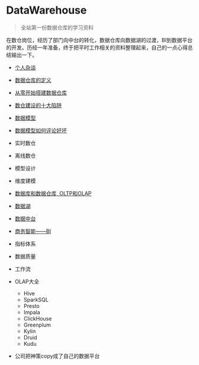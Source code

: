 # DataWarehouse
> 全站第一份数据仓库的学习资料

在数仓岗位，经历了部门向中台的转化，数据仓库向数据湖的过渡，BI到数据平台的开发。历经一年准备，终于把平时工作相关的资料整理起来，自己的一点心得总结输出一下。

- [个人杂谈](./docs/me.md)
- [数据仓库的定义](./docs/数仓定义.md)
- [从零开始搭建数据仓库](./docs/从零开始搭建数据仓库.md)
- [数仓建设的十大陷阱](./docs/数仓建设的十大陷阱.md)
- [数据模型](./docs/数据模型.md)
- [数据模型如何评论好坏](./docs/数据模型如何评论好坏.md)

- 实时数仓
- 离线数仓
- 模型设计
- 维度建模

- [数据库和数据仓库, OLTP和OLAP](./docs/数据库和数据仓库的区别.md)
- [数据湖](./docs/数据湖.md)
- [数据中台](./docs/数据中台.md)
- [商务智能——BI](./docs/bi.md)

- 指标体系
- 数据质量
- 工作流

- OLAP大全
  - Hive
  - SparkSQL
  - Presto
  - Impala
  - ClickHouse
  - Greenplum
  - Kylin
  - Druid
  - Kudu

- 公司把神策copy成了自己的数据平台